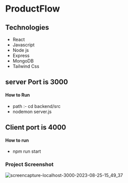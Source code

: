 # ProductFlow


## Technologies
- React
- Javascript
- Node js
- Express
- MongoDB
- Tailwind Css

## server Port is 3000
#### How to Run 
- path :- cd backend/src
- nodemon server.js

## Client port is 4000
#### How to run 
- npm run start

### Project Screenshot
![screencapture-localhost-3000-2023-08-25-15_49_37](https://github.com/swapnaliss/ProductFlow/assets/93706607/3b4ab4fc-f50d-42e2-b71c-8c95f00fd8c6)



